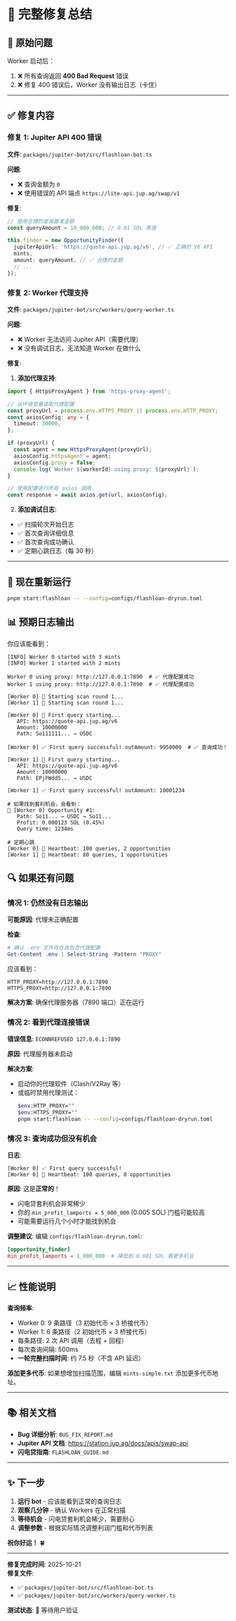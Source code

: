 # 🎉 完整修复总结

## 🐛 原始问题

Worker 启动后：
1. ❌ 所有查询返回 **400 Bad Request** 错误
2. ❌ 修复 400 错误后，Worker 没有输出日志（卡住）

---

## ✅ 修复内容

### 修复 1: Jupiter API 400 错误

**文件**: `packages/jupiter-bot/src/flashloan-bot.ts`

**问题**:
- ❌ 查询金额为 `0`
- ❌ 使用错误的 API 端点 `https://lite-api.jup.ag/swap/v1`

**修复**:
```typescript
// 使用合理的查询基准金额
const queryAmount = 10_000_000; // 0.01 SOL 等值

this.finder = new OpportunityFinder({
  jupiterApiUrl: 'https://quote-api.jup.ag/v6', // ✅ 正确的 V6 API
  mints,
  amount: queryAmount, // ✅ 合理的金额
  // ...
});
```

### 修复 2: Worker 代理支持

**文件**: `packages/jupiter-bot/src/workers/query-worker.ts`

**问题**:
- ❌ Worker 无法访问 Jupiter API（需要代理）
- ❌ 没有调试日志，无法知道 Worker 在做什么

**修复**:
1. **添加代理支持**:
```typescript
import { HttpsProxyAgent } from 'https-proxy-agent';

// 从环境变量读取代理配置
const proxyUrl = process.env.HTTPS_PROXY || process.env.HTTP_PROXY;
const axiosConfig: any = {
  timeout: 30000,
};

if (proxyUrl) {
  const agent = new HttpsProxyAgent(proxyUrl);
  axiosConfig.httpsAgent = agent;
  axiosConfig.proxy = false;
  console.log(`Worker ${workerId} using proxy: ${proxyUrl}`);
}

// 使用配置进行所有 axios 调用
const response = await axios.get(url, axiosConfig);
```

2. **添加调试日志**:
- ✅ 扫描轮次开始日志
- ✅ 首次查询详细信息
- ✅ 首次查询成功确认
- ✅ 定期心跳日志（每 30 秒）

---

## 🚀 现在重新运行

```bash
pnpm start:flashloan -- --config=configs/flashloan-dryrun.toml
```

## 📊 预期日志输出

你应该能看到：

```
[INFO] Worker 0 started with 3 mints
[INFO] Worker 1 started with 2 mints

Worker 0 using proxy: http://127.0.0.1:7890  # ✅ 代理配置成功
Worker 1 using proxy: http://127.0.0.1:7890  # ✅ 代理配置成功

[Worker 0] 🔄 Starting scan round 1...
[Worker 1] 🔄 Starting scan round 1...

[Worker 0] 🚀 First query starting...
   API: https://quote-api.jup.ag/v6
   Amount: 10000000
   Path: So111111... → USDC

[Worker 0] ✅ First query successful! outAmount: 9950000  # ✅ 查询成功！

[Worker 1] 🚀 First query starting...
   API: https://quote-api.jup.ag/v6
   Amount: 10000000
   Path: EPjFWdd5... → USDC

[Worker 1] ✅ First query successful! outAmount: 10001234

# 如果找到套利机会，会看到：
🎯 [Worker 0] Opportunity #1:
   Path: So11... → USDC → So11...
   Profit: 0.000123 SOL (0.45%)
   Query time: 1234ms

# 定期心跳
[Worker 0] 💓 Heartbeat: 100 queries, 2 opportunities
[Worker 1] 💓 Heartbeat: 80 queries, 1 opportunities
```

## 🔍 如果还有问题

### 情况 1: 仍然没有日志输出

**可能原因**: 代理未正确配置

**检查**:
```powershell
# 确认 .env 文件存在且包含代理配置
Get-Content .env | Select-String -Pattern "PROXY"
```

应该看到：
```
HTTP_PROXY=http://127.0.0.1:7890
HTTPS_PROXY=http://127.0.0.1:7890
```

**解决方案**: 确保代理服务器（7890 端口）正在运行

### 情况 2: 看到代理连接错误

**错误信息**: `ECONNREFUSED 127.0.0.1:7890`

**原因**: 代理服务器未启动

**解决方案**: 
- 启动你的代理软件（Clash/V2Ray 等）
- 或临时禁用代理测试：
  ```bash
  $env:HTTP_PROXY=""
  $env:HTTPS_PROXY=""
  pnpm start:flashloan -- --config=configs/flashloan-dryrun.toml
  ```

### 情况 3: 查询成功但没有机会

**日志**: 
```
[Worker 0] ✅ First query successful!
[Worker 0] 💓 Heartbeat: 100 queries, 0 opportunities
```

**原因**: 这是**正常的**！
- 闪电贷套利机会非常稀少
- 你的 `min_profit_lamports = 5_000_000` (0.005 SOL) 门槛可能较高
- 可能需要运行几个小时才能找到机会

**调整建议**:
编辑 `configs/flashloan-dryrun.toml`:
```toml
[opportunity_finder]
min_profit_lamports = 1_000_000  # 降低到 0.001 SOL 看更多机会
```

---

## 📈 性能说明

**查询频率**:
- Worker 0: 9 条路径（3 初始代币 × 3 桥接代币）
- Worker 1: 6 条路径（2 初始代币 × 3 桥接代币）
- 每条路径: 2 次 API 调用（去程 + 回程）
- 每次查询间隔: 500ms
- **一轮完整扫描时间**: 约 7.5 秒（不含 API 延迟）

**添加更多代币**:
如果想增加扫描范围，编辑 `mints-simple.txt` 添加更多代币地址。

---

## 📚 相关文档

- **Bug 详细分析**: `BUG_FIX_REPORT.md`
- **Jupiter API 文档**: https://station.jup.ag/docs/apis/swap-api
- **闪电贷指南**: `FLASHLOAN_GUIDE.md`

---

## ✨ 下一步

1. **运行 bot** - 应该能看到正常的查询日志
2. **观察几分钟** - 确认 Workers 在正常扫描
3. **等待机会** - 闪电贷套利机会稀少，需要耐心
4. **调整参数** - 根据实际情况调整利润门槛和代币列表

**祝你好运！** 🍀

---

**修复完成时间**: 2025-10-21  
**修复文件**:
- ✅ `packages/jupiter-bot/src/flashloan-bot.ts`
- ✅ `packages/jupiter-bot/src/workers/query-worker.ts`

**测试状态**: 🔄 等待用户验证


